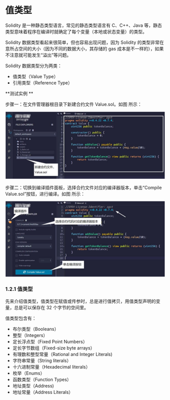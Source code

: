 # 值类型

Solidity 是一种静态类型语言，常见的静态类型语言有 C、C++、Java 等，静态类型意味着程序在编译时就确定了每个变量（本地或状态变量）的类型。

Solidity 数据类型看起来很简单，但也容易出现问题，因为 Solidity 的类型非常在意所占空间的大小（因为不同的数据大小，其存储的 gas 成本是不一样的），如果不注意就可能发生“溢出”等问题。

Solidity 数据类型分为两类：

- 值类型（Value Type）
- 引用类型（Reference Type）

**测试实例 **

步骤一：在文件管理器根目录下新建合约文件 Value.sol。如图  所示：

![](static/IGZsbDfo7ouRqwxJdTzciFA7nTb.png)

步骤二：切换到编译插件面板，选择合约文件对应的编译器版本，单击“Compile Value.sol”按钮，进行编译。如图 所示：

![](static/TnMubCeLnoBGeBxMl7xcr6D3nLb.png)

### 1.2.1 值类型

先来介绍值类型，值类型在赋值或传参时，总是进行值拷贝，用值类型声明的变量，总是可以保存在 32 个字节的空间里。

值类型包含有：

- 布尔类型（Booleans）
- 整型（Integers）
- 定长浮点型（Fixed Point Numbers）
- 定长字节数组（Fixed-size byte arrays）
- 有理数和整型常量（Rational and Integer Literals)
- 字符串常量（String literals）
- 十六进制常量（Hexadecimal literals）
- 枚举（Enums）
- 函数类型（Function Types）
- 地址类型（Address)
- 地址常量（Address Literals）
